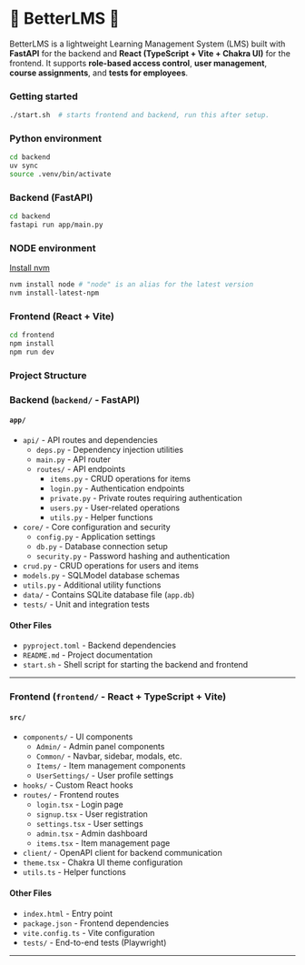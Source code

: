 # 🚀 BetterLMS 🚀
BetterLMS is a lightweight Learning Management System (LMS) built with **FastAPI** for the backend and **React (TypeScript + Vite + Chakra UI)** for the frontend. It supports **role-based access control**, **user management**, **course assignments**, and **tests for employees**.

### Getting started
```bash
./start.sh  # starts frontend and backend, run this after setup.
```

### Python environment
```bash
cd backend
uv sync
source .venv/bin/activate
```

### Backend (FastAPI)
```bash
cd backend
fastapi run app/main.py
```

### NODE environment 
[Install nvm](https://github.com/nvm-sh/nvm)
```bash
nvm install node # "node" is an alias for the latest version
nvm install-latest-npm
```

### Frontend (React + Vite)
```bash
cd frontend
npm install  
npm run dev
```

### Project Structure

### **Backend (`backend/` - FastAPI)**
#### `app/`
- `api/` - API routes and dependencies
  - `deps.py` - Dependency injection utilities
  - `main.py` - API router
  - `routes/` - API endpoints
    - `items.py` - CRUD operations for items
    - `login.py` - Authentication endpoints
    - `private.py` - Private routes requiring authentication
    - `users.py` - User-related operations
    - `utils.py` - Helper functions
- `core/` - Core configuration and security
  - `config.py` - Application settings
  - `db.py` - Database connection setup
  - `security.py` - Password hashing and authentication
- `crud.py` - CRUD operations for users and items
- `models.py` - SQLModel database schemas
- `utils.py` - Additional utility functions
- `data/` - Contains SQLite database file (`app.db`)
- `tests/` - Unit and integration tests

#### Other Files
- `pyproject.toml` - Backend dependencies
- `README.md` - Project documentation
- `start.sh` - Shell script for starting the backend and frontend

---

### **Frontend (`frontend/` - React + TypeScript + Vite)**

#### `src/`
- `components/` - UI components
  - `Admin/` - Admin panel components
  - `Common/` - Navbar, sidebar, modals, etc.
  - `Items/` - Item management components
  - `UserSettings/` - User profile settings
- `hooks/` - Custom React hooks
- `routes/` - Frontend routes
  - `login.tsx` - Login page
  - `signup.tsx` - User registration
  - `settings.tsx` - User settings
  - `admin.tsx` - Admin dashboard
  - `items.tsx` - Item management page
- `client/` - OpenAPI client for backend communication
- `theme.tsx` - Chakra UI theme configuration
- `utils.ts` - Helper functions

#### Other Files
- `index.html` - Entry point
- `package.json` - Frontend dependencies
- `vite.config.ts` - Vite configuration
- `tests/` - End-to-end tests (Playwright)

---
